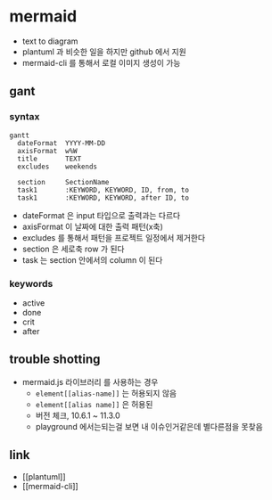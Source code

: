 # mermaid

- text to diagram
- plantuml 과 비슷한 일을 하지만 github 에서 지원
- mermaid-cli 를 통해서 로컬 이미지 생성이 가능

## gant
### syntax
```text
gantt
  dateFormat  YYYY-MM-DD
  axisFormat  w%W
  title       TEXT
  excludes    weekends

  section     SectionName
  task1       :KEYWORD, KEYWORD, ID, from, to
  task1       :KEYWORD, KEYWORD, after ID, to
```
- dateFormat 은 input 타입으로 출력과는 다르다
- axisFormat 이 날짜에 대한 출력 패턴(x축)
- excludes 를 통해서 패턴을 프로젝트 일정에서 제거한다
- section 은 세로축 row 가 된다
- task 는 section 안에서의 column 이 된다

### keywords
- active
- done
- crit
- after

## trouble shotting
- mermaid.js 라이브러리 를 사용하는 경우
  - `element[[alias-name]]` 는 허용되지 않음
  - `element[[alias name]]` 은 허용된
  - 버전 체크, 10.6.1 ~ 11.3.0
  - playground 에서는되는걸 보면 내 이슈인거같은데 별다른점을 못찾음

## link
- [[plantuml]]
- [[mermaid-cli]]
